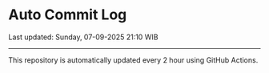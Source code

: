 # Auto Commit Log

Last updated: Sunday, 07-09-2025 21:10 WIB

---

This repository is automatically updated every 2 hour using GitHub Actions.
